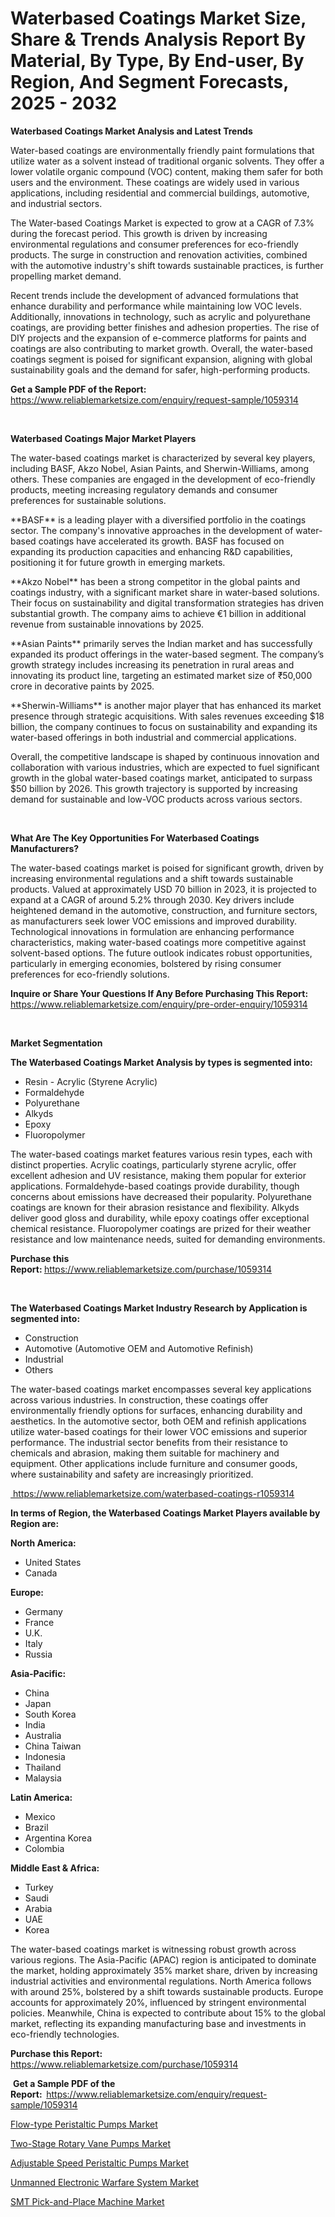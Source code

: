 <p><h1>Waterbased Coatings Market Size, Share & Trends Analysis Report By Material, By Type, By End-user, By Region, And Segment Forecasts, 2025 - 2032</h1></p><p><strong>Waterbased Coatings Market Analysis and Latest Trends</strong></p>
<p><p>Water-based coatings are environmentally friendly paint formulations that utilize water as a solvent instead of traditional organic solvents. They offer a lower volatile organic compound (VOC) content, making them safer for both users and the environment. These coatings are widely used in various applications, including residential and commercial buildings, automotive, and industrial sectors.</p><p>The Water-based Coatings Market is expected to grow at a CAGR of 7.3% during the forecast period. This growth is driven by increasing environmental regulations and consumer preferences for eco-friendly products. The surge in construction and renovation activities, combined with the automotive industry's shift towards sustainable practices, is further propelling market demand.</p><p>Recent trends include the development of advanced formulations that enhance durability and performance while maintaining low VOC levels. Additionally, innovations in technology, such as acrylic and polyurethane coatings, are providing better finishes and adhesion properties. The rise of DIY projects and the expansion of e-commerce platforms for paints and coatings are also contributing to market growth. Overall, the water-based coatings segment is poised for significant expansion, aligning with global sustainability goals and the demand for safer, high-performing products.</p></p>
<p><strong>Get a Sample PDF of the Report:&nbsp;</strong> <a href="https://www.reliablemarketsize.com/enquiry/request-sample/1059314?utm_campaign=2795&utm_medium=2&utm_source=Github&utm_content=ia&utm_term=31032025&utm_id=waterbased-coatings">https://www.reliablemarketsize.com/enquiry/request-sample/1059314</a></p>
<p>&nbsp;</p>
<p><strong>Waterbased Coatings Major Market Players</strong></p>
<p><p>The water-based coatings market is characterized by several key players, including BASF, Akzo Nobel, Asian Paints, and Sherwin-Williams, among others. These companies are engaged in the development of eco-friendly products, meeting increasing regulatory demands and consumer preferences for sustainable solutions.</p><p>**BASF** is a leading player with a diversified portfolio in the coatings sector. The company's innovative approaches in the development of water-based coatings have accelerated its growth. BASF has focused on expanding its production capacities and enhancing R&D capabilities, positioning it for future growth in emerging markets.</p><p>**Akzo Nobel** has been a strong competitor in the global paints and coatings industry, with a significant market share in water-based solutions. Their focus on sustainability and digital transformation strategies has driven substantial growth. The company aims to achieve €1 billion in additional revenue from sustainable innovations by 2025.</p><p>**Asian Paints** primarily serves the Indian market and has successfully expanded its product offerings in the water-based segment. The company’s growth strategy includes increasing its penetration in rural areas and innovating its product line, targeting an estimated market size of ₹50,000 crore in decorative paints by 2025.</p><p>**Sherwin-Williams** is another major player that has enhanced its market presence through strategic acquisitions. With sales revenues exceeding $18 billion, the company continues to focus on sustainability and expanding its water-based offerings in both industrial and commercial applications.</p><p>Overall, the competitive landscape is shaped by continuous innovation and collaboration with various industries, which are expected to fuel significant growth in the global water-based coatings market, anticipated to surpass $50 billion by 2026. This growth trajectory is supported by increasing demand for sustainable and low-VOC products across various sectors.</p></p>
<p>&nbsp;</p>
<p><strong>What Are The Key Opportunities For Waterbased Coatings Manufacturers?</strong></p>
<p><p>The water-based coatings market is poised for significant growth, driven by increasing environmental regulations and a shift towards sustainable products. Valued at approximately USD 70 billion in 2023, it is projected to expand at a CAGR of around 5.2% through 2030. Key drivers include heightened demand in the automotive, construction, and furniture sectors, as manufacturers seek lower VOC emissions and improved durability. Technological innovations in formulation are enhancing performance characteristics, making water-based coatings more competitive against solvent-based options. The future outlook indicates robust opportunities, particularly in emerging economies, bolstered by rising consumer preferences for eco-friendly solutions.</p></p>
<p><strong>Inquire or Share Your Questions If Any Before Purchasing This Report:</strong> <a href="https://www.reliablemarketsize.com/enquiry/pre-order-enquiry/1059314?utm_campaign=2795&utm_medium=2&utm_source=Github&utm_content=ia&utm_term=31032025&utm_id=waterbased-coatings">https://www.reliablemarketsize.com/enquiry/pre-order-enquiry/1059314</a></p>
<p>&nbsp;</p>
<p><strong>Market Segmentation</strong></p>
<p><strong>The Waterbased Coatings Market Analysis by types is segmented into:</strong></p>
<p><ul><li>Resin - Acrylic (Styrene Acrylic)</li><li>Formaldehyde</li><li>Polyurethane</li><li>Alkyds</li><li>Epoxy</li><li>Fluoropolymer</li></ul></p>
<p><p>The water-based coatings market features various resin types, each with distinct properties. Acrylic coatings, particularly styrene acrylic, offer excellent adhesion and UV resistance, making them popular for exterior applications. Formaldehyde-based coatings provide durability, though concerns about emissions have decreased their popularity. Polyurethane coatings are known for their abrasion resistance and flexibility. Alkyds deliver good gloss and durability, while epoxy coatings offer exceptional chemical resistance. Fluoropolymer coatings are prized for their weather resistance and low maintenance needs, suited for demanding environments.</p></p>
<p><strong>Purchase this Report:&nbsp;</strong><a href="https://www.reliablemarketsize.com/purchase/1059314?utm_campaign=2795&utm_medium=2&utm_source=Github&utm_content=ia&utm_term=31032025&utm_id=waterbased-coatings">https://www.reliablemarketsize.com/purchase/1059314</a></p>
<p>&nbsp;</p>
<p><strong>The Waterbased Coatings Market Industry Research by Application is segmented into:</strong></p>
<p><ul><li>Construction</li><li>Automotive (Automotive OEM and Automotive Refinish)</li><li>Industrial</li><li>Others</li></ul></p>
<p><p>The water-based coatings market encompasses several key applications across various industries. In construction, these coatings offer environmentally friendly options for surfaces, enhancing durability and aesthetics. In the automotive sector, both OEM and refinish applications utilize water-based coatings for their lower VOC emissions and superior performance. The industrial sector benefits from their resistance to chemicals and abrasion, making them suitable for machinery and equipment. Other applications include furniture and consumer goods, where sustainability and safety are increasingly prioritized.</p></p>
<p><a href="https://www.reliablemarketsize.com/waterbased-coatings-r1059314?utm_campaign=2795&utm_medium=2&utm_source=Github&utm_content=ia&utm_term=31032025&utm_id=waterbased-coatings">&nbsp;https://www.reliablemarketsize.com/waterbased-coatings-r1059314</a></p>
<p><strong>In terms of Region, the Waterbased Coatings Market Players available by Region are:</strong></p>
<p>
    <p> <strong> North America: </strong>
        <ul>
            <li>United States</li>
            <li>Canada</li>
        </ul>
        </p> 
    <p> <strong> Europe: </strong>
        <ul>
            <li>Germany</li>
            <li>France</li>
            <li>U.K.</li>
            <li>Italy</li>
            <li>Russia</li>
        </ul>
        </p> 
    <p> <strong> Asia-Pacific: </strong>
        <ul>
            <li>China</li>
            <li>Japan</li>
            <li>South Korea</li>
            <li>India</li>
            <li>Australia</li>
            <li>China Taiwan</li>
            <li>Indonesia</li>
            <li>Thailand</li>
            <li>Malaysia</li>
        </ul>
        </p> 
    <p> <strong> Latin America: </strong>
        <ul>
            <li>Mexico</li>
            <li>Brazil</li>
            <li>Argentina Korea</li>
            <li>Colombia</li>
        </ul>
        </p> 
    <p> <strong> Middle East & Africa: </strong>
        <ul>
            <li>Turkey</li>
            <li>Saudi</li>
            <li>Arabia</li>
            <li>UAE</li>
            <li>Korea</li>
        </ul>
    </p>
    </p>
<p><p>The water-based coatings market is witnessing robust growth across various regions. The Asia-Pacific (APAC) region is anticipated to dominate the market, holding approximately 35% market share, driven by increasing industrial activities and environmental regulations. North America follows with around 25%, bolstered by a shift towards sustainable products. Europe accounts for approximately 20%, influenced by stringent environmental policies. Meanwhile, China is expected to contribute about 15% to the global market, reflecting its expanding manufacturing base and investments in eco-friendly technologies.</p></p>
<p><strong>Purchase this Report: </strong><a href="https://www.reliablemarketsize.com/purchase/1059314?utm_campaign=2795&utm_medium=2&utm_source=Github&utm_content=ia&utm_term=31032025&utm_id=waterbased-coatings">https://www.reliablemarketsize.com/purchase/1059314</a></p>
<p>&nbsp;<strong>Get a Sample PDF of the Report:&nbsp;&nbsp;</strong><a href="https://www.reliablemarketsize.com/enquiry/request-sample/1059314?utm_campaign=2795&utm_medium=2&utm_source=Github&utm_content=ia&utm_term=31032025&utm_id=waterbased-coatings">https://www.reliablemarketsize.com/enquiry/request-sample/1059314</a></p>
<p><strong></strong></p>
<p><p><a href="https://www.linkedin.com/pulse/experts-forecast-significant-growth-flow-type-peristaltic-pumps-ym42e?utm_campaign=2795&utm_medium=2&utm_source=Github&utm_content=ia&utm_term=31032025&utm_id=waterbased-coatings">Flow-type Peristaltic Pumps Market</a></p><p><a href="https://www.linkedin.com/pulse/two-stage-rotary-vane-pumps-market-trends-insights-type-syiye?utm_campaign=2795&utm_medium=2&utm_source=Github&utm_content=ia&utm_term=31032025&utm_id=waterbased-coatings">Two-Stage Rotary Vane Pumps Market</a></p><p><a href="https://www.linkedin.com/pulse/adjustable-speed-peristaltic-pumps-market-study-offers-insightful-qvfke?utm_campaign=2795&utm_medium=2&utm_source=Github&utm_content=ia&utm_term=31032025&utm_id=waterbased-coatings">Adjustable Speed Peristaltic Pumps Market</a></p><p><a href="https://www.linkedin.com/pulse/unmanned-electronic-warfare-system-market-growth-key-factors-zuhpf?utm_campaign=2795&utm_medium=2&utm_source=Github&utm_content=ia&utm_term=31032025&utm_id=waterbased-coatings">Unmanned Electronic Warfare System Market</a></p><p><a href="https://www.linkedin.com/pulse/projecting-smt-pick-and-place-machine-markets-future-fueze?utm_campaign=2795&utm_medium=2&utm_source=Github&utm_content=ia&utm_term=31032025&utm_id=waterbased-coatings">SMT Pick-and-Place Machine Market</a></p></p>